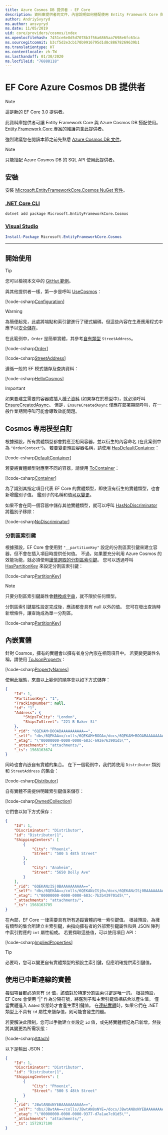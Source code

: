 ```yaml
---
title: Azure Cosmos DB 提供者 - EF Core
description: 資料庫提供者的文件，內容說明如何搭配使用 Entity Framework Core 與 Azure Cosmos DB SQL API
author: AndriySvyryd
ms.author: ansvyryd
ms.date: 11/05/2019
uid: core/providers/cosmos/index
ms.openlocfilehash: 7451ce6e8d5d7078b3f56a6865aa7698e6fc63ca
ms.sourcegitcommit: b3cf5d2e3cb170b9916795d1d8c88678269639b1
ms.translationtype: HT
ms.contentlocale: zh-TW
ms.lasthandoff: 01/30/2020
ms.locfileid: "76888118"
---
```

# <a name="ef-core-azure-cosmos-db-provider"></a>EF Core Azure Cosmos DB 提供者

> [!NOTE]
> 這是新的 EF Core 3.0 提供者。

此資料庫提供者可讓 Entity Framework Core 與 Azure Cosmos DB 搭配使用。 [Entity Framework Core 專案](https://github.com/aspnet/EntityFrameworkCore)的維護包含此提供者。

強烈建議您在閱讀本節之前先熟悉 [Azure Cosmos DB 文件](/azure/cosmos-db/introduction)。

> [!NOTE]
> 只能搭配 Azure Cosmos DB 的 SQL API 使用此提供者。

## <a name="install"></a>安裝

安裝 [Microsoft.EntityFrameworkCore.Cosmos NuGet 套件](https://www.nuget.org/packages/Microsoft.EntityFrameworkCore.Cosmos/)。

### <a name="net-core-clitabdotnet-core-cli"></a>[.NET Core CLI](#tab/dotnet-core-cli)

```dotnetcli
dotnet add package Microsoft.EntityFrameworkCore.Cosmos
```

### <a name="visual-studiotabvs"></a>[Visual Studio](#tab/vs)

``` powershell
Install-Package Microsoft.EntityFrameworkCore.Cosmos
```

***

## <a name="get-started"></a>開始使用

> [!TIP]  
> 您可以檢視本文中的 [GitHut 範例](https://github.com/aspnet/EntityFramework.Docs/tree/master/samples/core/Cosmos)。

與其他提供者一樣，第一步是呼叫 [UseCosmos](/dotnet/api/Microsoft.EntityFrameworkCore.CosmosDbContextOptionsExtensions.UseCosmos)：

[!code-csharp[Configuration](../../../../samples/core/Cosmos/ModelBuilding/OrderContext.cs?name=Configuration)]

> [!WARNING]
> 為簡便起見，此處將端點和索引鍵進行了硬式編碼，但這些內容在生產應用程式中應予以[安全儲存](/aspnet/core/security/app-secrets#secret-manager)。

在此範例中，`Order` 是簡單實體，其參考[自有類型](../../modeling/owned-entities.md) `StreetAddress`。

[!code-csharp[Order](../../../../samples/core/Cosmos/ModelBuilding/Order.cs?name=Order)]

[!code-csharp[StreetAddress](../../../../samples/core/Cosmos/ModelBuilding/StreetAddress.cs?name=StreetAddress)]

遵循一般的 EF 模式儲存及查詢資料：

[!code-csharp[HelloCosmos](../../../../samples/core/Cosmos/ModelBuilding/Sample.cs?name=HelloCosmos)]

> [!IMPORTANT]
> 如果要建立需要的容器或插入[種子資料](../../modeling/data-seeding.md) (如果存在於模型中)，就必須呼叫 [EnsureCreatedAsync](/dotnet/api/Microsoft.EntityFrameworkCore.Storage.IDatabaseCreator.EnsureCreatedAsync)。 但是，`EnsureCreatedAsync` 僅應在部署期間呼叫，在一般作業期間呼叫可能會導致效能問題。

## <a name="cosmos-specific-model-customization"></a>Cosmos 專用模型自訂

根據預設，所有實體類型都會對應至相同容器，並以衍生的內容命名 (在此案例中為 `"OrderContext"`)。 若要變更預設容器名稱，請使用 [HasDefaultContainer](/dotnet/api/Microsoft.EntityFrameworkCore.CosmosModelBuilderExtensions.HasDefaultContainer)：

[!code-csharp[DefaultContainer](../../../../samples/core/Cosmos/ModelBuilding/OrderContext.cs?name=DefaultContainer)]

若要將實體類型對應至不同的容器，請使用 [ToContainer](/dotnet/api/Microsoft.EntityFrameworkCore.CosmosEntityTypeBuilderExtensions.ToContainer)：

[!code-csharp[Container](../../../../samples/core/Cosmos/ModelBuilding/OrderContext.cs?name=Container)]

為了識別其指定項目代表 EF Core 的實體類型，即使沒有衍生的實體類型，也會新增鑑別子值。 鑑別子的名稱和值[可以變更](../../modeling/inheritance.md)。

如果不會在同一個容器中儲存其他實體類型，就可以呼叫 [HasNoDiscriminator](/dotnet/api/Microsoft.EntityFrameworkCore.Metadata.Builders.EntityTypeBuilder.HasNoDiscriminator) 將鑑別子移除：

[!code-csharp[NoDiscriminator](../../../../samples/core/Cosmos/ModelBuilding/OrderContext.cs?name=NoDiscriminator)]

### <a name="partition-keys"></a>分割區索引鍵

根據預設，EF Core 會使用對 `"__partitionKey"` 設定的分割區索引鍵來建立容器，但不會在插入項目時提供任何值。 不過，如果要充分利用 Azure Cosmos 的效能功能，就必須使用[謹慎選取的分割區索引鍵](/azure/cosmos-db/partition-data)。 您可以透過呼叫 [HasPartitionKey](/dotnet/api/Microsoft.EntityFrameworkCore.CosmosEntityTypeBuilderExtensions.HasPartitionKey) 來設定分割區索引鍵：

[!code-csharp[PartitionKey](../../../../samples/core/Cosmos/ModelBuilding/OrderContext.cs?name=PartitionKey)]

> [!NOTE]
>只要分割區索引鍵屬性會[轉換成字串](xref:core/modeling/value-conversions)，就不限於任何類型。

分割區索引鍵屬性設定完成後，應該都會具有 null 以外的值。 您可在發出查詢時新增條件，讓查詢成為單一分割區。

[!code-csharp[PartitionKey](../../../../samples/core/Cosmos/ModelBuilding/Sample.cs?name=PartitionKey)]

## <a name="embedded-entities"></a>內嵌實體

針對 Cosmos，擁有的實體會以擁有者身分內嵌在相同項目中。 若要變更屬性名稱，請使用 [ToJsonProperty](/dotnet/api/Microsoft.EntityFrameworkCore.CosmosEntityTypeBuilderExtensions.ToJsonProperty)：

[!code-csharp[PropertyNames](../../../../samples/core/Cosmos/ModelBuilding/OrderContext.cs?name=PropertyNames)]

使用此組態，來自以上範例的順序會以如下方式儲存：

``` json
{
    "Id": 1,
    "PartitionKey": "1",
    "TrackingNumber": null,
    "id": "1",
    "Address": {
        "ShipsToCity": "London",
        "ShipsToStreet": "221 B Baker St"
    },
    "_rid": "6QEKAM+BOOABAAAAAAAAAA==",
    "_self": "dbs/6QEKAA==/colls/6QEKAM+BOOA=/docs/6QEKAM+BOOABAAAAAAAAAA==/",
    "_etag": "\"00000000-0000-0000-683c-692e763901d5\"",
    "_attachments": "attachments/",
    "_ts": 1568163674
}
```

同時也會內嵌自有實體的集合。 在下一個範例中，我們將使用 `Distributor` 類別和 `StreetAddress` 的集合：

[!code-csharp[Distributor](../../../../samples/core/Cosmos/ModelBuilding/Distributor.cs?name=Distributor)]

自有實體不需提供明確索引鍵值來儲存：

[!code-csharp[OwnedCollection](../../../../samples/core/Cosmos/ModelBuilding/Sample.cs?name=OwnedCollection)]

它們會以如下方式保存：

``` json
{
    "Id": 1,
    "Discriminator": "Distributor",
    "id": "Distributor|1",
    "ShippingCenters": [
        {
            "City": "Phoenix",
            "Street": "500 S 48th Street"
        },
        {
            "City": "Anaheim",
            "Street": "5650 Dolly Ave"
        }
    ],
    "_rid": "6QEKANzISj0BAAAAAAAAAA==",
    "_self": "dbs/6QEKAA==/colls/6QEKANzISj0=/docs/6QEKANzISj0BAAAAAAAAAA==/",
    "_etag": "\"00000000-0000-0000-683c-7b2b439701d5\"",
    "_attachments": "attachments/",
    "_ts": 1568163705
}
```

在內部，EF Core 一律需要具有所有追蹤實體的唯一索引鍵值。 根據預設，為擁有類型的集合所建立主索引鍵，由指向擁有者的外部索引鍵屬性和與 JSON 陣列中索引對應的 `int` 屬性組成。 若要擷取這些值，可以使用項目 API：

[!code-csharp[ImpliedProperties](../../../../samples/core/Cosmos/ModelBuilding/Sample.cs?name=ImpliedProperties)]

> [!TIP]
> 必要時，您可以變更自有實體類型的預設主索引鍵，但應明確提供索引鍵值。

## <a name="working-with-disconnected-entities"></a>使用已中斷連線的實體

每個項目都必須具有 `id` 值，該值對於特定分割區索引鍵是唯一的。 根據預設，EF Core 會使用 “|” 作為分隔符號，將鑑別子和主索引鍵值相結合以產生值。 僅當實體進入 `Added` 狀態時才會產生索引鍵值。 在[連結實體](../../saving/disconnected-entities.md)時，如果它們在 .NET 類型上不具有 `id` 屬性來儲存值，則可能會發生問題。

若要解決此限制，您可以手動建立並設定 `id` 值，或先將實體標記為已新增，然後將其變更為所需狀態：

[!code-csharp[Attach](../../../../samples/core/Cosmos/ModelBuilding/Sample.cs?highlight=4&name=Attach)]

以下是輸出 JSON：

``` json
{
    "Id": 1,
    "Discriminator": "Distributor",
    "id": "Distributor|1",
    "ShippingCenters": [
        {
            "City": "Phoenix",
            "Street": "500 S 48th Street"
        }
    ],
    "_rid": "JBwtAN8oNYEBAAAAAAAAAA==",
    "_self": "dbs/JBwtAA==/colls/JBwtAN8oNYE=/docs/JBwtAN8oNYEBAAAAAAAAAA==/",
    "_etag": "\"00000000-0000-0000-9377-d7a1ae7c01d5\"",
    "_attachments": "attachments/",
    "_ts": 1572917100
}
```
